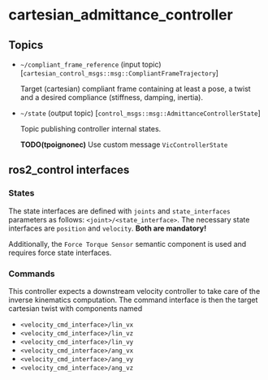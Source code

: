 # cartesian_admittance_controller

## Topics

- `~/compliant_frame_reference` (input topic) [`cartesian_control_msgs::msg::CompliantFrameTrajectory`]

  Target (cartesian) compliant frame containing at least a pose, a twist and a desired compliance (stiffness, damping, inertia).

- `~/state` (output topic) [`control_msgs::msg::AdmittanceControllerState`]

  Topic publishing controller internal states.

  **TODO(tpoignonec)** Use custom message `VicControllerState`


## ros2_control interfaces

### States

The state interfaces are defined with ``joints`` and ``state_interfaces`` parameters as follows: ``<joint>/<state_interface>``.
The necessary state interfaces are ``position`` and ``velocity``.
**Both are mandatory!**

Additionally, the `Force Torque Sensor` semantic component is used and requires force state interfaces.

### Commands

This controller expects a downstream velocity controller to take care of the inverse kinematics computation.
The command interface is then the target cartesian twist with components named

- ``<velocity_cmd_interface>/lin_vx``
- ``<velocity_cmd_interface>/lin_vz``
- ``<velocity_cmd_interface>/lin_vy``
- ``<velocity_cmd_interface>/ang_vx``
- ``<velocity_cmd_interface>/ang_vy``
- ``<velocity_cmd_interface>/ang_vz``

